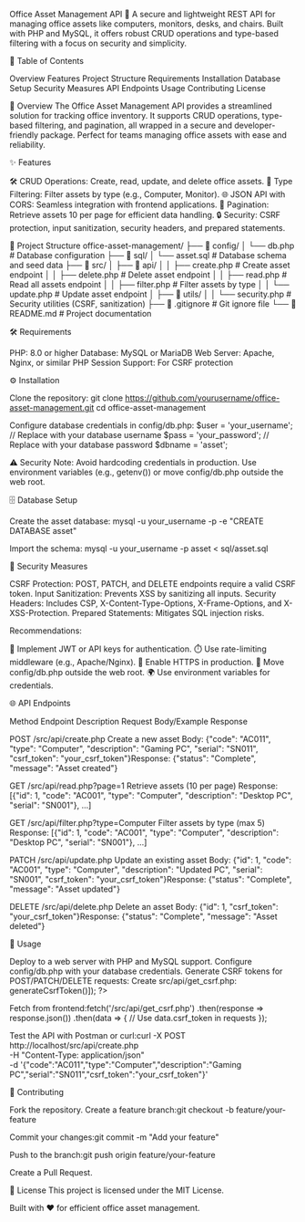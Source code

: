 Office Asset Management API 🚀
A secure and lightweight REST API for managing office assets like computers, monitors, desks, and chairs. Built with PHP and MySQL, it offers robust CRUD operations and type-based filtering with a focus on security and simplicity.

📑 Table of Contents

Overview
Features
Project Structure
Requirements
Installation
Database Setup
Security Measures
API Endpoints
Usage
Contributing
License


🌟 Overview
The Office Asset Management API provides a streamlined solution for tracking office inventory. It supports CRUD operations, type-based filtering, and pagination, all wrapped in a secure and developer-friendly package. Perfect for teams managing office assets with ease and reliability.

✨ Features

🛠️ CRUD Operations: Create, read, update, and delete office assets.
🔎 Type Filtering: Filter assets by type (e.g., Computer, Monitor).
🌐 JSON API with CORS: Seamless integration with frontend applications.
📄 Pagination: Retrieve assets 10 per page for efficient data handling.
🔒 Security: CSRF protection, input sanitization, security headers, and prepared statements.


📂 Project Structure
office-asset-management/
├── 📁 config/
│   └── db.php              # Database configuration
├── 📁 sql/
│   └── asset.sql           # Database schema and seed data
├── 📁 src/
│   ├── 📁 api/
│   │   ├── create.php      # Create asset endpoint
│   │   ├── delete.php      # Delete asset endpoint
│   │   ├── read.php        # Read all assets endpoint
│   │   ├── filter.php      # Filter assets by type
│   │   └── update.php      # Update asset endpoint
│   ├── 📁 utils/
│   │   └── security.php    # Security utilities (CSRF, sanitization)
├── 📄 .gitignore           # Git ignore file
└── 📄 README.md            # Project documentation


🛠️ Requirements

PHP: 8.0 or higher
Database: MySQL or MariaDB
Web Server: Apache, Nginx, or similar
PHP Session Support: For CSRF protection


⚙️ Installation

Clone the repository:
git clone https://github.com/yourusername/office-asset-management.git
cd office-asset-management


Configure database credentials in config/db.php:
$user = 'your_username'; // Replace with your database username
$pass = 'your_password'; // Replace with your database password
$dbname = 'asset';

⚠️ Security Note: Avoid hardcoding credentials in production. Use environment variables (e.g., getenv()) or move config/db.php outside the web root.



🗄️ Database Setup

Create the asset database:
mysql -u your_username -p -e "CREATE DATABASE asset"


Import the schema:
mysql -u your_username -p asset < sql/asset.sql




🔐 Security Measures

CSRF Protection: POST, PATCH, and DELETE endpoints require a valid CSRF token.
Input Sanitization: Prevents XSS by sanitizing all inputs.
Security Headers: Includes CSP, X-Content-Type-Options, X-Frame-Options, and X-XSS-Protection.
Prepared Statements: Mitigates SQL injection risks.

Recommendations:

🔑 Implement JWT or API keys for authentication.
⏱️ Use rate-limiting middleware (e.g., Apache/Nginx).
🔗 Enable HTTPS in production.
📂 Move config/db.php outside the web root.
🌍 Use environment variables for credentials.


🌐 API Endpoints



Method
Endpoint
Description
Request Body/Example Response



POST
/src/api/create.php
Create a new asset
Body: {"code": "AC011", "type": "Computer", "description": "Gaming PC", "serial": "SN011", "csrf_token": "your_csrf_token"}Response: {"status": "Complete", "message": "Asset created"}


GET
/src/api/read.php?page=1
Retrieve assets (10 per page)
Response: [{"id": 1, "code": "AC001", "type": "Computer", "description": "Desktop PC", "serial": "SN001"}, ...]


GET
/src/api/filter.php?type=Computer
Filter assets by type (max 5)
Response: [{"id": 1, "code": "AC001", "type": "Computer", "description": "Desktop PC", "serial": "SN001"}, ...]


PATCH
/src/api/update.php
Update an existing asset
Body: {"id": 1, "code": "AC001", "type": "Computer", "description": "Updated PC", "serial": "SN001", "csrf_token": "your_csrf_token"}Response: {"status": "Complete", "message": "Asset updated"}


DELETE
/src/api/delete.php
Delete an asset
Body: {"id": 1, "csrf_token": "your_csrf_token"}Response: {"status": "Complete", "message": "Asset deleted"}



🚀 Usage

Deploy to a web server with PHP and MySQL support.
Configure config/db.php with your database credentials.
Generate CSRF tokens for POST/PATCH/DELETE requests:
Create src/api/get_csrf.php:<?php
session_start();
require_once __DIR__ . '/../utils/security.php';
setSecurityHeaders();
header("Content-type: application/json; charset=utf-8");
echo json_encode(["csrf_token" => generateCsrfToken()]);
?>


Fetch from frontend:fetch('/src/api/get_csrf.php')
    .then(response => response.json())
    .then(data => {
        // Use data.csrf_token in requests
    });




Test the API with Postman or curl:curl -X POST http://localhost/src/api/create.php \
     -H "Content-Type: application/json" \
     -d '{"code":"AC011","type":"Computer","description":"Gaming PC","serial":"SN011","csrf_token":"your_csrf_token"}'




🤝 Contributing

Fork the repository.
Create a feature branch:git checkout -b feature/your-feature


Commit your changes:git commit -m "Add your feature"


Push to the branch:git push origin feature/your-feature


Create a Pull Request.


📜 License
This project is licensed under the MIT License.

Built with ❤️ for efficient office asset management.

